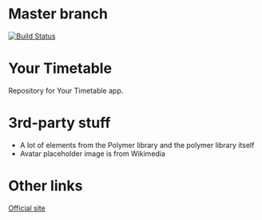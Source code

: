 # Master branch
[![Build Status](https://travis-ci.org/myfrom/your-timetable.svg?branch=beta)](https://travis-ci.org/myfrom/your-timetable)  
# Your Timetable
Repository for Your Timetable app.  
# 3rd-party stuff
- A lot of elements from the Polymer library and the polymer library itself
- Avatar placeholder image is from Wikimedia
# Other links
[Official site](https://your-timetable.firebaseapp.com/)